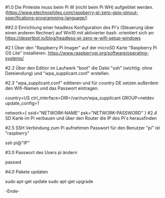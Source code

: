 #1.0 Die Pinleiste muss beim Pi W (nicht beim Pi WH) aufgelötet werden. (https://www.etechnophiles.com/raspberry-pi-zero-gpio-pinout-specifications-programming-language/)

##2.0 Einrichtung einer headless Konfiguration des Pi's (Steuerung über einen anderen Rechner) auf Win10 mit aktivierter bash. orientiert sich an: https://desertbot.io/blog/headless-pi-zero-w-wifi-setup-windows

#2.1 Über den "Raspberry Pi Imager" auf der microSD Karte "Raspberry Pi OS Lite" installieren. https://www.raspberrypi.org/software/operating-systems/

#2.2 Über den Editior im Laufwerk "boot" die Datei "ssh" (wichtig: ohne Dateiendung) und "wpa_supplicant.conf" erstellen.

#2.3 "wpa_supplicant.conf" editieren und für country DE setzen außerdem den Wifi-Namen und das Passwort eintragen. 

  country=US
  ctrl_interface=DIR=/var/run/wpa_supplicant GROUP=netdev
  update_config=1

  network={
      ssid="NETWORK-NAME"
      psk="NETWORK-PASSWORD"
  }
#2.4 SD Karte im Pi verbauen und über den Router die IP des Pi's herausfinden

#2.5 SSH Verbindung zum Pi aufnehmen Passwort für den Benutzer "pi" ist "raspberry" 

ssh pi@"IP"

#3.0 Passwort des Users pi ändern

passwd

#4.0 Pakete updaten

sudo apt-get update
sudo apt-get upgrade

-Ende-
